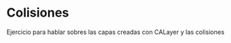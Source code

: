 Colisiones
==========

Ejercicio para hablar sobres las capas creadas con  CALayer y las colisiones
